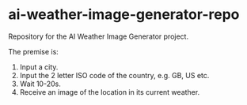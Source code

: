# ai-weather-image-generator-repo
 Repository for the AI Weather Image Generator project.

 The premise is:
  1. Input a city.
  2. Input the 2 letter ISO code of the country, e.g. GB, US etc.
  3. Wait 10-20s.
  4. Receive an image of the location in its current weather.
